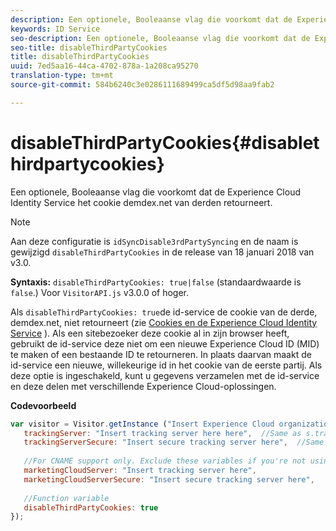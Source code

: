 ```yaml
---
description: Een optionele, Booleaanse vlag die voorkomt dat de Experience Cloud Identity Service het cookie demdex.net van derden retourneert.
keywords: ID Service
seo-description: Een optionele, Booleaanse vlag die voorkomt dat de Experience Cloud Identity Service het cookie demdex.net van derden retourneert.
seo-title: disableThirdPartyCookies
title: disableThirdPartyCookies
uuid: 7ed5aa16-44ca-4702-878a-1a208ca95270
translation-type: tm+mt
source-git-commit: 584b6240c3e0286111689499ca5df5d98aa9fab2

---
```



# disableThirdPartyCookies{#disablethirdpartycookies}

Een optionele, Booleaanse vlag die voorkomt dat de Experience Cloud Identity Service het cookie demdex.net van derden retourneert.

>[!NOTE]
>
>Aan deze configuratie is `idSyncDisable3rdPartySyncing` en de naam is gewijzigd `disableThirdPartyCookies` in de release van 18 januari 2018 van v3.0.

**Syntaxis:** `disableThirdPartyCookies: true|false` (standaardwaarde is `false`.) Voor `VisitorAPI.js` v3.0.0 of hoger.

Als `disableThirdPartyCookies: true`de id-service de cookie van de derde, demdex.net, niet retourneert (zie [Cookies en de Experience Cloud Identity Service](../../introduction/cookies.md) ). Als een sitebezoeker deze cookie al in zijn browser heeft, gebruikt de id-service deze niet om een nieuwe Experience Cloud ID (MID) te maken of een bestaande ID te retourneren. In plaats daarvan maakt de id-service een nieuwe, willekeurige id in het cookie van de eerste partij. Als deze optie is ingeschakeld, kunt u gegevens verzamelen met de id-service en deze delen met verschillende Experience Cloud-oplossingen.

**Codevoorbeeld**

```js
var visitor = Visitor.getInstance ("Insert Experience Cloud organization ID here",{ 
   trackingServer: "Insert tracking server here here",  //Same as s.trackingServer 
   trackingServerSecure: "Insert secure tracking server here",  //Same as s.trackingServerSecure 
 
   //For CNAME support only. Exclude these variables if you're not using CNAME 
   marketingCloudServer: "Insert tracking server here", 
   marketingCloudServerSecure: "Insert secure tracking server here", 
 
   //Function variable 
   disableThirdPartyCookies: true 
});
```

